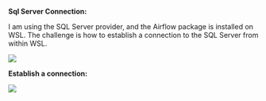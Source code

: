 **Sql Server Connection:**

I am using the SQL Server provider, and the Airflow package is installed on WSL. The challenge is how to establish a connection to the SQL Server from within WSL.

<img src='../assets/sql-server-config-and-problems.png'>



**Establish a connection:**

<img src='../assets/sql-server-connection.png'>